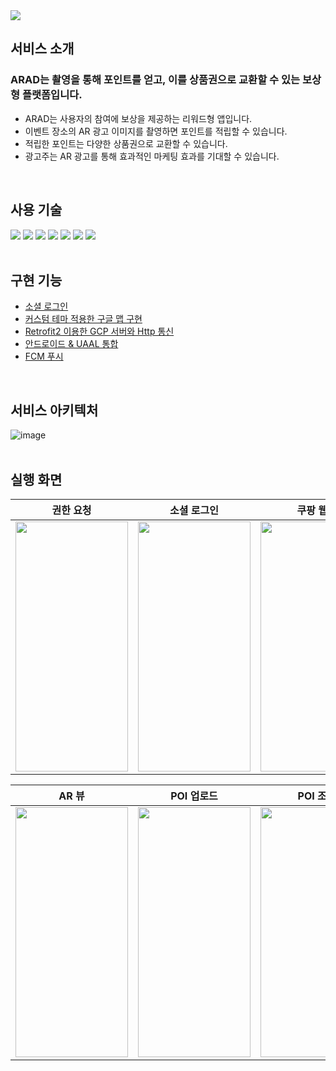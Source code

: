 <img src="https://github.com/user-attachments/assets/ff5bd7dd-8568-4dc4-80a8-46aed1a66eed"/>

## 서비스 소개
### ARAD는 촬영을 통해 포인트를 얻고, 이를 상품권으로 교환할 수 있는 보상형 플랫폼입니다.
* ARAD는 사용자의 참여에 보상을 제공하는 리워드형 앱입니다. <br> 
* 이벤트 장소의 AR 광고 이미지를 촬영하면 포인트를 적립할 수 있습니다. <br>
* 적립한 포인트는 다양한 상품권으로 교환할 수 있습니다. <br> 
* 광고주는 AR 광고를 통해 효과적인 마케팅 효과를 기대할 수 있습니다.

<br>

## 사용 기술
<div align=start> 
<img src="https://img.shields.io/badge/Figma-F24E1E?style=for-the-badge&logo=Figma&logoColor=white"> 
<img src="https://img.shields.io/badge/Android-3DDC84?style=for-the-badge&logo=Android&logoColor=white"> 
<img src="https://img.shields.io/badge/Kotlin-7F52FF?style=for-the-badge&logo=Kotlin&logoColor=white"> 
<img src="https://img.shields.io/badge/firebase-FFCA28?style=for-the-badge&logo=firebase&logoColor=white"> 
<img src="https://img.shields.io/badge/Google Maps-4285F4?style=for-the-badge&logo=googlemaps&logoColor=white"> 
<img src="https://img.shields.io/badge/github-181717?style=for-the-badge&logo=github&logoColor=white"> 
<img src="https://img.shields.io/badge/unity-FCC624?style=for-the-badge&logo=unity&logoColor=black"> 
</div>

<br>

## 구현 기능
* [소셜 로그인](https://github.com/jaeyun9292/ARAD_Public/blob/main/project/functions/login.md)<br>
* [커스텀 테마 적용한 구글 맵 구현](https://github.com/jaeyun9292/ARAD_Public/blob/main/project/functions/map.md) <br>
* [Retrofit2 이용한 GCP 서버와 Http 통신](https://github.com/jaeyun9292/ARAD_Public/blob/main/project/functions/network.md) <br> 
* [안드로이드 & UAAL 통합](https://github.com/jaeyun9292/ARAD_Public/blob/main/project/functions/uaal.md) <br> 
* [FCM 푸시](https://github.com/jaeyun9292/ARAD_Public/blob/main/project/functions/fcm.md)

<br>

## 서비스 아키텍처
![image](https://github.com/user-attachments/assets/b434898c-4c6e-40f4-8899-59b2b45bf74c) <br><br>

## 실행 화면

| **권한 요청** | **소셜 로그인** | **쿠팡 웹뷰** | **구글 맵 화면** |
|---|---|---|---|
| <img src="https://github.com/rohhyungwoo/ARAD_Public/assets/67363759/d6e47aa0-6713-480e-927f-291f9887f6d7" width="180" height="400"/> | <img src="https://github.com/rohhyungwoo/ARAD_Public/assets/67363759/cb926de5-33eb-46d2-a6d8-c3ef6e84dca3" width="180" height="400"/> | <img src="https://github.com/user-attachments/assets/598f702f-0893-4eb1-bced-8cf0405701dc" width="180" height="400"/>| <img src="https://github.com/user-attachments/assets/98b74d46-7b20-4fb1-9f50-3cba4cdbdf4b" width="180" height="400"/>

| **AR 뷰** | **POI 업로드** | **POI 조회** | **상품권 교환** | 
|---|---|---|---|
| <img src="https://github.com/rohhyungwoo/ARAD_Public/assets/67363759/a97ac82a-33b3-4a2d-bfd9-8de9eb927b8f" width="180" height="400"/> | <img src="https://github.com/user-attachments/assets/4e181ee1-bb43-4434-8253-1a6f62ff70d6" width="180" height="400"/> | <img src="https://github.com/user-attachments/assets/47aaa4e2-8a35-45cd-9e4c-6d7c89127078" width="180" height="400"/> |<img src="https://github.com/user-attachments/assets/d7e072cf-675a-4e19-aeb1-c9310b0b69a1" width="180" height="400"/>
